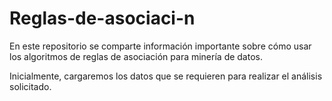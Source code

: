 # Reglas-de-asociaci-n
En este repositorio se comparte información importante sobre cómo usar los algoritmos de reglas de asociación para minería de datos. 

Inicialmente, cargaremos los datos que se requieren para realizar el análisis solicitado. 

